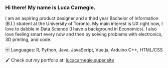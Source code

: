 ### Hi there! My name is Luca Carnegie.

I am an aspiring product designer and a third year Bachelor of Information (B.I.) student at the University of Toronto. My main interest is UX right now, I love to dabble in Data Science (I have a background in Economics). I also love feeling smart every now and then by solving problems with electronics, 3D printing, and code. 

🈂️ Languages: R, Python, Java, JavaScript, Vue.js, Arduino C++, HTML/CSS

🖌️ Check out my portfolio at: [lucacarnegie.super.site](https://lucacarnegie.super.site/)


